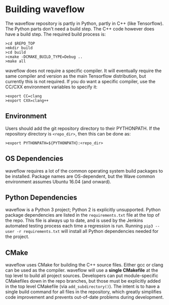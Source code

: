 # Building waveflow

The waveflow repository is partly in Python, partly in C++ (like Tensorflow). The Python parts don't need a build step. The C++ code however does have a build step. The required build process is:

```
>cd $REPO_TOP
>mkdir build
>cd build
>cmake -DCMAKE_BUILD_TYPE=Debug ..
>make all
```

waveflow does not require a specific compiler. It will eventually require the same compiler and version as the main Tensorflow distribution, but currently this is not required. If you do want a specific compiler, use the CC/CXX environment variables to specify it:

```
>export CC=clang
>export CXX=clang++
```

## Environment
Users should add the git repository directory to their PYTHONPATH. If the repository directory is `<repo_dir>`, then this can be done as:
```
>export PYTHONPATH=${PYTHONPATH}:<repo_dir>
```


## OS Dependencies
waveflow requires a lot of the common operating system build packages to be installed. Package names are OS-dependent, but the Wave common environment assumes Ubuntu 16.04 (and onward).

## Python Dependencies
waveflow is a Python 3 project; Python 2 is explicitly unsupported. Python package dependencies are listed in the `requirements.txt` file at the top of the repo. This file is always up to date, and is used by the Jenkins automated testing process each time a regression is run. Running `pip3 --user -r requirements.txt` will install all Python dependencies needed for the project.

## CMake
waveflow uses CMake for building the C++ source files. Either gcc or clang can be used as the compiler. waveflow will use a **single CMakefile** at the top level to build all project sources. Developers can put module-specific CMakefiles down in the repo branches, but those must be explicitly added in the top level CMakefile (via `add_subdirectory()`). The intent is to have a single build command for all files in the repository, which greatly simplifies code improvement and prevents out-of-date problems during development.

